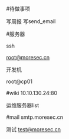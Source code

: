 #待做事项

写周报
写send_email

#服务器

ssh

root@moresec.cn

开发机

root@cp01


#wiki 10.10.130.24:80


运维服务器list



#mail
smtp.moresec.cn

测试
test@moresec.cn
